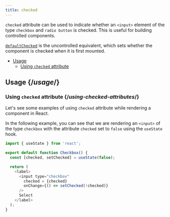 ```yaml
---
title: checked
---
```


<Intro>

`checked` attribute can be used to indicate whether an `<input>` element of the type `checkbox` and `radio button` is checked. This is useful for building controlled components.

[`defaultChecked`](/apis/dom-attributes/defaultchecked) is the uncontrolled equivalent, which sets whether the component is checked when it is first mounted.

</Intro>

- [Usage](#usage)
  - [Using `checked` attribute](#using-checked-attribute)

## Usage {/*usage*/}

### Using `checked` attribute {/*using-checked-attributes*/}

Let's see some examples of using `checked` attribute while rendering a component in React.

In the following example, you can see that we are rendering an `<input>` of the type `checkbox` with the attribute `checked` set to `false` using the `useState` hook.

<Sandpack>

``` js
import { useState } from 'react';

export default function Checkbox() {
  const [checked, setChecked] = useState(false);

  return (
    <label>
      <input type="checkbox"
        checked = {checked}
        onChange={() => setChecked(!checked)}
      />
      Select
    </label>
  );
}

```
</Sandpack>
